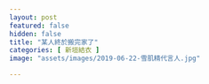 ```yaml
---
layout: post
featured: false
hidden: false
title: "某人終於搬完家了"
categories: [ 新垣結衣 ]
image: "assets/images/2019-06-22-雪肌精代言人.jpg"

---
```

